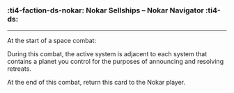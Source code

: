 ### :ti4-faction-ds-nokar: __Nokar Sellships – Nokar Navigator__ :ti4-ds:

---
At the start of a space combat:

During this combat, the active system is adjacent to each system that contains a planet you control for the purposes of announcing and resolving retreats.

At the end of this combat, return this card to the Nokar player.
